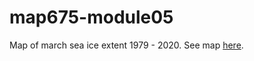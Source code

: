 # map675-module05
Map of march sea ice extent 1979 - 2020.
See map [here](https://jebowe3.github.io/map675-module05/).
